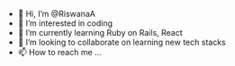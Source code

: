- 👋 Hi, I’m @RiswanaA
- 👀 I’m interested in coding
- 🌱 I’m currently learning Ruby on Rails, React
- 💞️ I’m looking to collaborate on learning new tech stacks
- 📫 How to reach me ...

<!---
RiswanaA/RiswanaA is a ✨ special ✨ repository because its `README.md` (this file) appears on your GitHub profile.
You can click the Preview link to take a look at your changes.
--->
